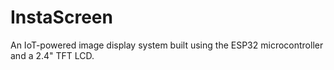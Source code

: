 # InstaScreen
An IoT-powered image display system built using the ESP32 microcontroller and a 2.4" TFT LCD.
